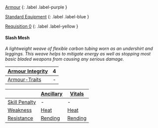
[Armour](Game/Armour-List)
{: .label .label-purple }

[Standard Equipment](Game/Standard-Equipment)
{: .label .label-blue }

[Requisition 0](Game/Deployment#Requisition)
{: .label .label-yellow }
#### Slash Mesh
*A lightweight weave of flexible carbon tubing worn as an undershirt and leggings. This weave helps to mitigate energy as well as stopping most basic bladed weapons from causing any serious damage.*

| [Armour Integrity](Game/Core/Armour#Armour%20Integrity) | 4 |
| :---- | :---- |
| [Armour-Traits](Game/Core/Armour-Traits) | - |

|                                                            | [Ancillary](Game/Core/Injury#Ancillary) | [Vitals](Game/Core/Injury#Vitals)   |
| ---------------------------------------------------------- | --------------------------------------- | ----------------------------------- |
| [Skill Penalty](Game/Core/Armour#Skill%20Penalty)          | -                                       | -                                   |
| [Weakness](Game/Core/Armour#Weakness%20and%20Resistance)   | [Heat](Game/Core/Injury#Heat)           | [Heat](Game/Core/Injury#Heat)       |
| [Resistance](Game/Core/Armour#Weakness%20and%20Resistance) | [Rending](Game/Core/Injury#Rending)     | [Rending](Game/Core/Injury#Rending) |

